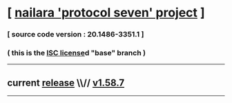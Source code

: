 
# [ [nailara 'protocol seven' project](http://src.nailara.net/) ]

### [ source code version : 20.1486-3351.1 ]

### ( this is the [ISC license](license)d "base" branch )
---
## current [release](https://github.com/anotherlink/nailara/releases) \\\\// [v1.58.7](https://github.com/anotherlink/nailara/releases/tag/v1.58.7)
---
